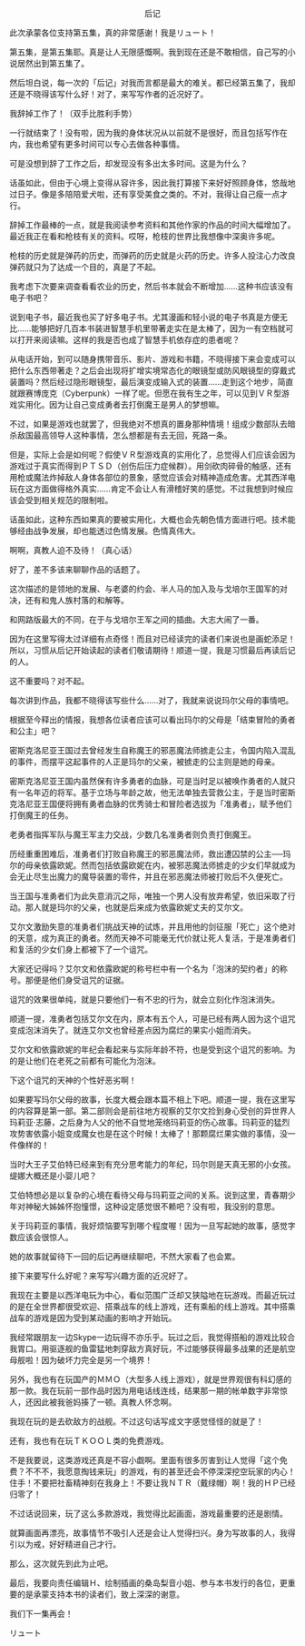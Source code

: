 <p align="center">后记</p>

此次承蒙各位支持第五集，真的非常感谢！我是リュート！

第五集，是第五集耶。真是让人无限感慨啊。我到现在还是不敢相信，自己写的小说居然出到第五集了。

然后坦白说，每一次的「后记」对我而言都是最大的难关。都已经第五集了，我却还是不晓得该写什么好！对了，来写写作者的近况好了。

我辞掉工作了！（双手比胜利手势）

一行就结束了！没有啦，因为我的身体状况从以前就不是很好，而且包括写作在内，我也希望有更多时间可以专心去做各种事情。

可是没想到辞了工作之后，却发现没有多出太多时间。这是为什么？

话虽如此，但由于心境上变得从容许多，因此我打算接下来好好照顾身体，悠哉地过日子。像是多陪陪爱犬啦，还有享受美食之类的。不对，我得让自己瘦一点才行。

辞掉工作最棒的一点，就是我阅读参考资料和其他作家的作品的时间大幅增加了。最近我正在看和枪枝有关的资料。哎呀，枪枝的世界比我想像中深奥许多呢。

枪枝的历史就是弹药的历史，而弹药的历史就是火药的历史。许多人投注心力改良弹药就只为了达成一个目的，真是了不起。

我考虑下次要来调查看看农业的历史，然后书本就会不断增加……这种书应该没有电子书吧？

说到电子书，最近我也买了好多电子书。尤其漫画和轻小说的电子书真是方便无比……能够把好几百本书装进智慧手机里带著走实在是太棒了，因为一有空档就可以打开来阅读嘛。这样的我是否也成了智慧手机依存症的患者呢？

从电话开始，到可以随身携带音乐、影片、游戏和书籍，不晓得接下来会变成可以把什么东西带著走？之后会出现将扩增实境常态化的眼镜型或防风眼镜型的穿戴式装置吗？然后经过隐形眼镜型，最后演变成输入式的装置……走到这个地步，简直就跟赛博庞克（Cyberpunk）一样了呢。但愿在我有生之年，可以见到ＶＲ型游戏实用化。因为让自己变成勇者去打倒魔王是男人的梦想嘛。

不过，如果是游戏也就罢了，但我绝对不想真的置身那种情境！组成少数部队去暗杀敌国最高领导人这种事情，怎么想都是有去无回，死路一条。

但是，实际上会是如何呢？假使ＶＲ型游戏真的实用化了，总觉得人们应该会因为游戏过于真实而得到ＰＴＳＤ（创伤后压力症候群）。用剑砍肉碎骨的触感，还有用枪或魔法炸掉敌人身体各部位的景象，感觉应该会对精神造成危害。尤其西洋电玩在这方面做得格外真实……肯定不会让人有滑稽好笑的感觉。不过我想到时候应该会受到相关规范的限制啦。

话虽如此，这种东西如果真的要被实用化，大概也会先朝色情方面进行吧。技术能够经由战争发展，却也能透过色情发展。色情真伟大。

啊啊，真教人迫不及待！（真心话）

好了，差不多该来聊聊作品的话题了。

这次描述的是领地的发展、与老婆的约会、半人马的加入及与戈培尔王国军的对决，还有和鬼人族村落的和解等。

和网路版最大的不同，在于与戈培尔王军之间的插曲。大志大闹了一番。

因为在这里写得太过详细有点奇怪！而且对已经读完的读者们来说也是画蛇添足！所以，习惯从后记开始读起的读者们敬请期待！顺道一提，我是习惯最后再读后记的人。

这不重要吗？对不起。

每次讲到作品，我都不晓得该写些什么……对了，我就来说说玛尔父母的事情吧。

根据至今释出的情报，我想各位读者应该可以看出玛尔的父母是「结束冒险的勇者和公主」吧？

密斯克洛尼亚王国过去曾经发生自称魔王的邪恶魔法师掳走公主，令国内陷入混乱的事件，而摆平这起事件的人正是玛尔的父亲，被掳走的公主则是她的母亲。

密斯克洛尼亚王国内虽然保有许多勇者的血脉，可是当时足以被唤作勇者的人就只有一名年迈的将军。基于立场与年龄之故，他无法单独去营救公主，于是当时密斯克洛尼亚王国便将拥有勇者血脉的优秀骑士和冒险者选拔为「准勇者」，赋予他们打倒魔王的任务。

老勇者指挥军队与魔王军主力交战，少数几名准勇者则负责打倒魔王。

历经重重困难后，准勇者们打败自称魔王的邪恶魔法师，救出遭囚禁的公主──玛尔的母亲依露欧妮。然而包括依露欧妮在内，被邪恶魔法师掳走的少女们早就成为会无止尽生出魔力的魔导装置的零件，并且在邪恶魔法师被打败后不久便死亡。

当王国与准勇者们为此失意消沉之际，唯独一个男人没有放弃希望，依旧采取了行动。那人就是玛尔的父亲，也就是后来成为依露欧妮丈夫的艾尔文。

艾尔文激励失意的准勇者们挑战天神的试炼，并且用他的剑征服「死亡」这个绝对的天意，成为真正的勇者。然而天神不可能毫无代价就让死人复活，于是准勇者们和复活的少女们身上都被下了一个诅咒。

大家还记得吗？艾尔文和依露欧妮的称号栏中有一个名为「泡沫的契约者」的称号。那便是他们身受诅咒的证据。

诅咒的效果很单纯，就是只要他们一有不忠的行为，就会立刻化作泡沫消失。

顺道一提，准勇者包括艾尔文在内，原本有五个人，可是已经有两人因为这个诅咒变成泡沫消失了。就连艾尔文也曾经差点因为腐烂的果实小姐而消失。

艾尔文和依露欧妮的年纪会看起来与实际年龄不符，也是受到这个诅咒的影响。为的是让他们在老死之前都有可能化为泡沫。

下这个诅咒的天神的个性好恶劣啊！

如果要写玛尔父母的故事，长度大概会跟本篇不相上下吧。顺道一提，我在这里写的内容算是第一部。第二部则会是前往地方视察的艾尔文捡到身心受创的异世界人玛莉亚·志藤，之后身为人父的他不自觉地笼络玛莉亚的伤心故事。玛莉亚的猛烈攻势害依露小姐变成魔女也是在这个时候！太棒了！那颗腐烂果实做的事情，没一件像样的！

当时大王子艾伯特已经来到有充分思考能力的年纪，玛尔则是天真无邪的小女孩。缇娜大概还是小婴儿吧？

艾伯特想必是以复杂的心境在看待父母与玛莉亚之间的关系。说到这里，青春期少年对神秘大姊姊怀抱憧憬，这种设定感觉很不赖吧？没有啦，我没别的意思。

关于玛莉亚的事情，我好烦恼要写到哪个程度喔！因为一旦写起她的故事，感觉字数应该会很惊人。

她的故事就留待下一回的后记再继续聊吧，不然大家看了也会累。

接下来要写什么好呢？来写写兴趣方面的近况好了。

我现在主要是以西洋电玩为中心，看似范围广泛却又狭隘地在玩游戏。而最近玩过的是在全世界都很受欢迎、搭乘战车的线上游戏，还有乘船的线上游戏。其中搭乘战车的游戏是因为受到某动画的影响才开始玩。

我经常跟朋友一边Skype一边玩得不亦乐乎。玩过之后，我觉得搭船的游戏比较合我胃口。用驱逐舰的鱼雷猛地刺穿敌方真好玩，不过能够获得最多战果的还是航空母舰啦！因为破坏力完全是另一个境界！

另外，我也有在玩国产的ＭＭＯ（大型多人线上游戏），就是世界观很有科幻感的那一款。我在玩前一部作品时因为用电话线连线，结果那一期的帐单数字非常惊人，还因此被我爸妈揍了一顿。真教人怀念啊。

我现在玩的是去砍敌方的战舰。不过这句话写成文字感觉怪怪的就是了！

还有，我也有在玩ＴＫＯＯＬ类的免费游戏。

不是我要说，这类游戏还真是不容小觑啊。里面有很多厉害到让人觉得「这个免费？不不不，我愿意掏钱来玩」的游戏，有的甚至还会不停深深挖空玩家的内心！住手！不要把社畜精神刻在我身上！不要让我ＮＴＲ（戴绿帽）啊！我的ＨＰ已经归零了！

不过话说回来，玩了这么多款游戏，我觉得比起画面，游戏最重要的还是剧情。

就算画面再漂亮，故事情节不吸引人还是会让人觉得扫兴。身为写故事的人，我得引以为戒，好好精进自己才行。

那么，这次就先到此为止吧。

最后，我要向责任编辑Ｈ、绘制插画的桑岛梨音小姐、参与本书发行的各位，更重要的是承蒙支持本书的读者们，致上深深的谢意。

我们下一集再会！

リュート

